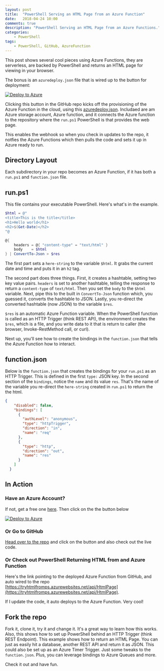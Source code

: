 ```yaml
---
layout: post
title:  "PowerShell Serving an HTML Page from an Azure Function"
date:   2018-04-24 10:00
comments: true
description: "PowerShell Serving an HTML Page from an Azure Functions."
categories:
    - PowerShell
tags:
    - PowerShell, GitHub, AzureFunction
---
```


This post shows several cool pieces using Azure Functions, they are serverless, are backed by PowerShell and returns an HTML page for viewing in your browser.

The bonus is an `azuredeploy.json` file that is wired up to the button for deployment:

[![Deploy to Azure](http://azuredeploy.net/deploybutton.svg)]()

Clicking this button in the GitHub repo kicks off the provisioning of the Azure Function in the cloud, using this [azuredeploy.json](https://github.com/dfinke/HtmlPageFromPowerShellAzureFunction/blob/master/azuredeploy.json). Includaed are am Azure storage account, Azure function, and it connects the Azure function to the repository where the `run.ps1` PowerShell is that provides the web page.

This enables the webhook so when you check in updates to the repo, it notfies the Azure Functions which then pulls the code and sets it up in Azure ready to run.

## Directory Layout
Each subdirectory in your repo becomes an Azure Function, if it has both a `run.ps1` and `function.json` file.

## run.ps1
This file contains your executable PowerShell. Here's what's in the example.

```powershell
$html = @"
<title>This is the title</title>
<h1>Hello world</h1>
<h2>$(Get-Date)</h2>
"@

@{
    headers = @{ "content-type" = "text/html" }
    body    = $html
} | ConvertTo-Json > $res
```

The first part sets a `here-string` to the variable `$html`. It grabs the current date and time and puts it in an `h2` tag.

The second part does three things. First, it creates a hashtable, setting two key value pairs. `headers` is set to another hashtable, telling the response to return a `content-type` of `text/html`. Then you set the `body` to the `$html` variable. Next, pipe this to the built in `ConvertTo-Json` function which, you guessed it, converts the hashtable to JSON. Lastly, you re-direct the converted hashtable (now JSON) to the variable `$res`.

`$res` is an automatic Azure Function variable. When the PowerShell function is called as an HTTP Trigger (think REST API), the environment creates the `$res`, which is a file, and you write data to it that is return to caller (the browser, Invoke-RestMethod call, or curl).

Next up, you'll see how to create the bindings in the `function.json` that tells the Azure Function how to interact.

## function.json

Below is the `function.json` that creates the bindings for your `run.ps1` as an HTTP Trigger. This is defined in the first `type:` JSON key. In the second section of the `bindings`, notice the `name` and its value `res`. That's the name of the variable you re-direct the `here-string` created in `run.ps1` to return the the html.

```json
{
    "disabled": false,
    "bindings": [
      {
        "authLevel": "anonymous",
        "type": "httpTrigger",
        "direction": "in",
        "name": "req"
      },
      {
        "type": "http",
        "direction": "out",
        "name": "res"
      }
    ]
  }
```

## In Action

### Have an Azure Account?
If not, get a free one [here](https://azure.microsoft.com/en-us/free/). Then click on the the button below

[![Deploy to Azure](http://azuredeploy.net/deploybutton.svg)](https://portal.azure.com/#create/Microsoft.Template/uri/https%3a%2f%2fraw.githubusercontent.com%2fdfinke%2fHtmlPageFromPowerShellAzureFunction%2fmaster%2fazuredeploy.json)

### Or Go to GitHub
[Head over to the repo](https://github.com/dfinke/HtmlPageFromPowerShellAzureFunction) and click on the button and also check out the live code.

### Or Check out PowerShell Returning HTML from and Azure Function
Here's the link pointing to the deployed Azure Function from GitHub, and auto wired to the repo [https://tryhtmlfromps.azurewebsites.net/api/HtmlPage](https://tryhtmlfromps.azurewebsites.net/api/HtmlPage).

If I update the code, it auto deploys to the Azure Function. Very cool!

## Fork the repo
Fork it, clone it, try it and change it. It's a great way to learn how this works. Also, this shows how to set up PowerShell behind an HTTP Trigger (think REST Endpoint). This example shows how to return an HTML Page. You can just as easily hit a database, another REST API and return it as JSON. This could also be set up as an Azure Timer Trigger. Just some tweaks to the `function.json`. Plus, you can leverage bindings to Azure Queues and more.

Check it out and have fun.
